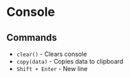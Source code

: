 # Console

## Commands
- `clear()` - Clears console
- `copy(data)` - Copies data to clipboard
- `Shift + Enter` - New line
